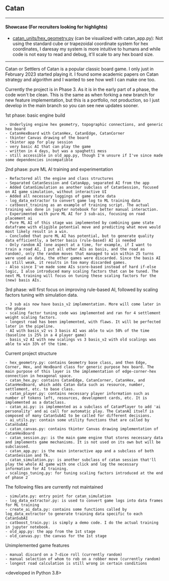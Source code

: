 ## Catan

---
#### Showcase (For recruiters looking for highlights)

 - [catan_units/hex_geometry.py](catan_units/hex_geometry.py) (can be visualized with catan_app.py): Not using the standard cube or trapezoidal coordinate system for hex coordinates, I daresay my system is more intuitive to humans and while code is not easy to read and debug, it'll scale to any hex board size.

---

Catan or Settlers of Catan is a popular classic board game. I only just in February 2023 started playing it. I found some academic papers on Catan strategy and algorithm and I wanted to see how well I can make one too.

Currently the project is in Phase 3. As it is in the early part of a phase, the code won't be clean. This is the same as when forking a new branch for new feature implementation, but this is a portfolio, not production, so I just develop in the main branch so you can see new updates sooner.

1st phase: basic engine build

    - Underlying engine hex geometry, topographic connections, and generic hex board
    - CatanHexBoard with CatanHex, CatanEdge, CatanCorner
    - tkinter Canvas drawing of the board
    - tkinter app for play session
    - very basic AI that can play the game
    - written in 4 days, but was a spaghetti mess
    - still accessible in old_app.py, though I'm unsure if I've since made some dependencies incompatible

2nd phase: pure ML AI training and experimentation

    - Refactored all the engine and class structures
    - Separated CatanSession and CatanApp, separated AI from the app
    - Added CatanSimulation as another subclass of CatanSession, focused on AI game simulation, without interactive UI
    - Added all necessary loggings of game state data
    - log_data_extractor to convert game log to ML training data
    - catboost_training as an example of training script. The actual training was done in jupyter notebook for better manual interaction.
    - Experimented with pure ML AI for 3 sub-ais, focusing on road placement ai
    - Pure ML AI of this stage was implemented by combining game state dataframe with eligible potential move and predicting what move would most likely result in a win.
    - Concluded that pure ML AI has potential, but to generate quality data efficiently, a better basis (rule-based) AI is needed
    - Only random AI (one aspect at a time, for example, if I want to train a road AI, I put all other AIs as basis, and the road as random), only the random moves that managed to win within 25 turns were used as data, the other games were discarded. Since the basis AI is still weak, it results in too many discarded games.
    - Also since I've made some AIs score-based instead of hard if-else logic, I also introduced many scaling factors that can be tuned. The next ML training will focus on tuning these scaling factors for the (new) basis AIs.

3rd phase: will first focus on improving rule-based AI, followed by scaling factors tuning with simulation data.

    - 3 sub ais now have basis_v2 implementation. More will come later in the phase
    - scaling factor tuning code was implemented and ran for 4 settlement weight scaling factors.
    - longest road has been implemented, with flaws. It will be perfected later in the pipeline.
    - AI with basis_v2 vs 3 basis AI was able to win 50% of the time (baseline is 25% in a 4 player game)
    - basis_v2 AI with new scalings vs 3 basis_v2 with old scalings was able to win 33% of the time.

Current project structure

    - hex_geometry.py: contains Geometry base class, and then Edge, Corner, Hex, and HexBoard class for generic purpose hex board. The main purpose of this layer is the implementation of edge-corner-hex connection in hexagonal space.
    - catan_hex.py: contains CatanEdge, CatanCorner, CatanHex, and CatanHexBoard, which adds Catan data such as resource, number, settlement, etc. to base class.
    - catan_player.py: contains necessary player information such as number of tokens left, resources, development cards, etc. It is implemented as a dataclass.
    - catan_ai.py: is implemented as a subclass of CatanPlayer to add 'ai personality' and ai call for automatic play. The CatanAI itself is composed of many CatanSubAI to be called for different decisions.
    - ai_utils.py: contain some utility functions that are called by CatanSubAI
    - catan_canvas.py: contains tkinter Canvas drawing implementation of CatanHexBoard
    - catan_session.py: is the main game engine that stores necessary data and implements game mechanisms. It is not used on its own but will be subclassed.
    - catan_app.py: is the main interactive app and a subclass of both CatanSession and Tk.
    - catan_simulation.py: is another subclass of catan session that'll play the whole AI game with one click and log the necessary information for AI training.
    - scalings_tuning.py: for tuning scaling factors introduced at the end of phase 2    

The following files are currently not maintained

    - simulate.py: entry point for catan_simulation
    - log_data_extractor.py: is used to convert game logs into data frames for ML training
    - create_ai_data.py: contains some functions called by log_data_extractor to generate training data specific to each CatanSubAI
    - catboost_train.py: is simply a demo code. I do the actual training in jupyter notebook.
    - old_app.py: the app from the 1st stage
    - old_canvas.py: the canvas for the 1st stage

Unimplemented game features

    - manual discard on a 7-dice roll (currently random)
    - manual selection of whom to rob on a robber move (currently random)
    - longest road calculation is still wrong in certain conditions

<developed in Python 3.8>
